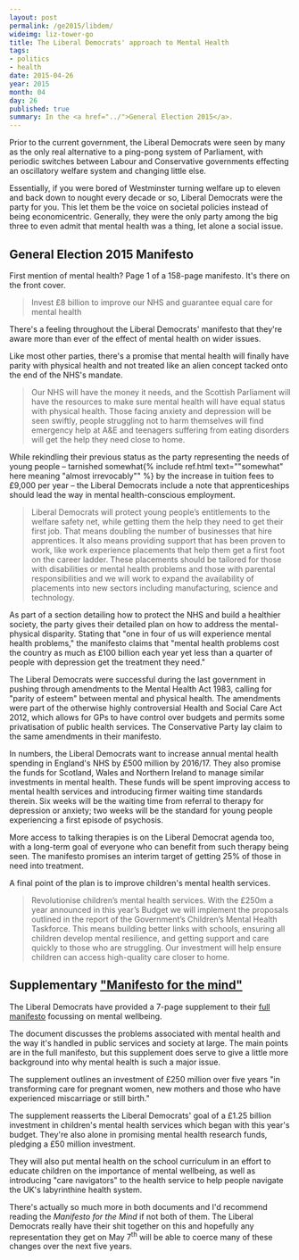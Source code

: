 ```yaml
---
layout: post
permalink: /ge2015/libdem/
wideimg: liz-tower-go
title: The Liberal Democrats' approach to Mental Health
tags:
- politics
- health
date: 2015-04-26
year: 2015
month: 04
day: 26
published: true
summary: In the <a href="../">General Election 2015</a>.
---
```


Prior to the current government, the Liberal Democrats were seen by many as the only real alternative
to a ping-pong system of Parliament, with periodic switches between Labour and Conservative governments
effecting an oscillatory welfare system and changing little else.

Essentially, if you were bored of Westminster turning welfare up to eleven and back down to nought every decade or so, Liberal Democrats were the party for you.
This let them be the voice on societal policies instead of being economicentric.
Generally, they were the only party among the big three to even admit that mental health was a thing, let alone a social issue.

## General Election 2015 Manifesto

First mention of mental health? Page 1 of a 158-page manifesto. It's there on the front cover.

<blockquote>Invest £8 billion to
improve our NHS
and guarantee equal
care for mental
health</blockquote>

There's a feeling throughout the Liberal Democrats' manifesto that they're aware more than ever of the effect
of mental health on wider issues.

Like most other parties, there's a promise that mental health will finally
have parity with physical health and not treated like an alien concept
tacked onto the end of the NHS's mandate.

<blockquote>Our NHS will have the money it needs, and the Scottish
Parliament will have the resources to make sure mental health
will have equal status with physical health. Those facing anxiety
and depression will be seen swiftly, people struggling not to harm
themselves will find emergency help at A&amp;E and teenagers suffering
from eating disorders will get the help they need close to home.</blockquote>

While rekindling their previous status as the party representing the needs of young people
&ndash; tarnished somewhat{% include ref.html text="&quot;somewhat&quot; here meaning &quot;almost irrevocably&quot;" %} by the increase in tuition fees to £9,000 per year &ndash; the Liberal Democrats include a note that apprenticeships should lead the way
in mental health-conscious employment.

<blockquote>Liberal Democrats will protect young people’s entitlements to the
welfare safety net, while getting them the help they need to get their
first job. That means doubling the number of businesses that hire
apprentices. It also means providing support that has been proven
to work, like work experience placements that help them get a first
foot on the career ladder. These placements should be tailored for
those with disabilities or mental health problems and those with
parental responsibilities and we will work to expand the availability of
placements into new sectors including manufacturing, science and
technology.</blockquote>

As part of a section detailing how to protect the NHS and build a healthier society,
the party gives their detailed plan on how to address the mental-physical disparity.
Stating that &quot;one in four of us will experience mental health problems,&quot;
the manifesto claims that &quot;mental health problems cost the country as much
as £100 billion each year yet less than a quarter of people with
depression get the treatment they need.&quot;

The Liberal Democrats were successful during the last government in pushing through amendments to the Mental Health Act 1983,
calling for &quot;parity of esteem&quot; between mental and physical health. The amendments were part of the otherwise highly controversial Health and Social Care Act 2012, which allows for GPs to have control over budgets and permits some privatisation of public health services.
The Conservative Party lay claim to the same amendments in their manifesto.

In numbers, the Liberal Democrats want to increase annual mental health spending in England's NHS by £500 million by 2016/17.
They also promise the funds for Scotland, Wales and Northern Ireland to manage similar investments in mental health.
These funds will be spent improving access to mental health services and introducing firmer waiting time standards therein.
Six weeks will be the waiting time from referral to therapy for depression or anxiety;
two weeks will be the standard for young people experiencing a first episode of psychosis.

More access to talking therapies is on the Liberal Democrat agenda too,
with a long-term goal of everyone who can benefit from such therapy being seen.
The manifesto promises an interim target of getting 25% of those in need into treatment.

A final point of the plan is to improve children's mental health services.

<blockquote>Revolutionise children’s mental health services. With the £250m
a year announced in this year’s Budget we will implement the
proposals outlined in the report of the Government’s Children’s
Mental Health Taskforce. This means building better links with
schools, ensuring all children develop mental resilience, and
getting support and care quickly to those who are struggling. Our
investment will help ensure children can access high-quality care
closer to home.</blockquote>

## Supplementary ["Manifesto for the mind"][ManifestoForTheMind]
The Liberal Democrats have provided a 7-page supplement to their [full manifesto][LibDemGeneralElectionManifesto] focussing on mental wellbeing.

The document discusses the problems associated with mental health and the way it's handled in public services and society at large.
The main points are in the full manifesto, but this supplement does serve to give a little more background into why mental health is such a major issue.

The supplement outlines an investment of £250 million over five years "in transforming care for pregnant women,
new mothers and those who have experienced miscarriage or still birth."

The supplement reasserts the Liberal Democrats' goal of a £1.25 billion investment in children's
mental health services which began with this year's budget.
They're also alone in promising mental health research funds, pledging a £50 million investment.

They will also put mental health on the school curriculum in an effort to educate children on the importance of mental wellbeing,
as well as introducing "care navigators" to the health service to help people navigate the UK's labyrinthine health system.

There's actually so much more in both documents and I'd recommend reading the *Manifesto for the Mind* if not both of them.
The Liberal Democrats really have their shit together on this and hopefully any representation they get on May 7<sup>th</sup>
will be able to coerce many of these changes over the next five years.


[LibDemGeneralElectionManifesto]:https://d3n8a8pro7vhmx.cloudfront.net/libdems/pages/8907/attachments/original/1429028133/Liberal_Democrat_General_Election_Manifesto_2015.pdf?1429028133
[ManifestoForTheMind]:https://d3n8a8pro7vhmx.cloudfront.net/libdems/pages/8632/attachments/original/1427785664/MentalHealthMiniManifesto_2015_30_03_15_copy.2-8.pdf?1427785664